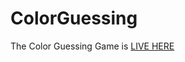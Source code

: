 # ColorGuessing
 
The Color Guessing Game is [LIVE HERE](https://mohdfaizanrizvi.github.io/RGBColorGuessing/)

